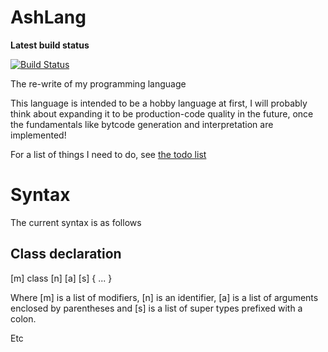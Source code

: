 # AshLang

**Latest build status** 

[![Build Status](https://travis-ci.org/SamTebbs33/AshLang.svg?branch=master)](https://travis-ci.org/SamTebbs33/AshLang)

The re-write of my programming language

This language is intended to be a hobby language at first, I will probably think about expanding it to be production-code quality in the future, once the fundamentals like bytcode generation and interpretation are implemented!

For a list of things I need to do, see [the todo list](docs/todo.md)

# Syntax
The current syntax is as follows

## Class declaration
[m] class [n] [a] [s] { ... }

Where [m] is a list of modifiers, [n] is an identifier, [a] is a list of arguments enclosed by parentheses and [s] is a list of super types prefixed with a colon.

Etc
